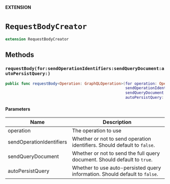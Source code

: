 **EXTENSION**

# `RequestBodyCreator`
```swift
extension RequestBodyCreator
```

## Methods
### `requestBody(for:sendOperationIdentifiers:sendQueryDocument:autoPersistQuery:)`

```swift
public func requestBody<Operation: GraphQLOperation>(for operation: Operation,
                                                     sendOperationIdentifiers: Bool,
                                                     sendQueryDocument: Bool,
                                                     autoPersistQuery: Bool) -> GraphQLMap
```

#### Parameters

| Name | Description |
| ---- | ----------- |
| operation | The operation to use |
| sendOperationIdentifiers | Whether or not to send operation identifiers. Should default to `false`. |
| sendQueryDocument | Whether or not to send the full query document. Should default to `true`. |
| autoPersistQuery | Whether to use auto-persisted query information. Should default to `false`. |